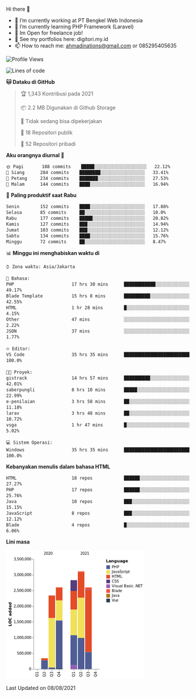 Hi there 👋

- 🔭 I’m currently working at PT Bengkel Web Indonesia
- 🌱 I’m currently learning PHP Framework (Laravel)
- 📂 Im Open for freelance job!
- 🧷 See my portfolios here: digitori.my.id
- 📫 How to reach me: ahmadinations@gmail.com or 085295405635


<!--START_SECTION:waka-->
![Profile Views](http://img.shields.io/badge/Profil%20dilihat-0-blue)

![Lines of code](https://img.shields.io/badge/Sejak%20Hello%20World%20aku%20telah%20menulis-13.8%20million%20baris%20kode-blue)

**🐱 Dataku di GitHub** 

> 🏆 1,343 Kontribusi pada 2021
 > 
> 📦 2.2 MB Digunakan di Github Storage 
 > 
> 🚫 Tidak sedang bisa dipekerjakan
 > 
> 📜 18 Repositori publik 
 > 
> 🔑 52 Repositori pribadi  
 > 
**Aku orangnya diurnal 🐤** 

```text
🌞 Pagi       188 commits    █████░░░░░░░░░░░░░░░░░░░░   22.12% 
🌆 Siang      284 commits    ████████░░░░░░░░░░░░░░░░░   33.41% 
🌃 Petang     234 commits    ███████░░░░░░░░░░░░░░░░░░   27.53% 
🌙 Malam      144 commits    ████░░░░░░░░░░░░░░░░░░░░░   16.94%

```
📅 **Paling produktif saat Rabu** 

```text
Senin        152 commits    ████░░░░░░░░░░░░░░░░░░░░░   17.88% 
Selasa       85 commits     ██░░░░░░░░░░░░░░░░░░░░░░░   10.0% 
Rabu         177 commits    █████░░░░░░░░░░░░░░░░░░░░   20.82% 
Kamis        127 commits    ███░░░░░░░░░░░░░░░░░░░░░░   14.94% 
Jumat        103 commits    ███░░░░░░░░░░░░░░░░░░░░░░   12.12% 
Sabtu        134 commits    ████░░░░░░░░░░░░░░░░░░░░░   15.76% 
Minggu       72 commits     ██░░░░░░░░░░░░░░░░░░░░░░░   8.47%

```


📊 **Minggu ini menghabiskan waktu di** 

```text
⌚︎ Zona waktu: Asia/Jakarta

💬 Bahasa: 
PHP                      17 hrs 30 mins      ████████████░░░░░░░░░░░░░   49.17% 
Blade Template           15 hrs 8 mins       ██████████░░░░░░░░░░░░░░░   42.55% 
HTML                     1 hr 28 mins        █░░░░░░░░░░░░░░░░░░░░░░░░   4.15% 
Other                    47 mins             ░░░░░░░░░░░░░░░░░░░░░░░░░   2.22% 
JSON                     37 mins             ░░░░░░░░░░░░░░░░░░░░░░░░░   1.77%

🔥 Editor: 
VS Code                  35 hrs 35 mins      █████████████████████████   100.0%

🐱‍💻 Proyek: 
gistrack                 14 hrs 57 mins      ██████████░░░░░░░░░░░░░░░   42.01% 
saberpungli              8 hrs 10 mins       █████░░░░░░░░░░░░░░░░░░░░   22.99% 
e-penilaian              3 hrs 58 mins       ██░░░░░░░░░░░░░░░░░░░░░░░   11.18% 
larav                    3 hrs 48 mins       ██░░░░░░░░░░░░░░░░░░░░░░░   10.72% 
vsga                     1 hr 47 mins        █░░░░░░░░░░░░░░░░░░░░░░░░   5.02%

💻 Sistem Operasi: 
Windows                  35 hrs 35 mins      █████████████████████████   100.0%

```

**Kebanyakan menulis dalam bahasa HTML** 

```text
HTML                     18 repos            ██████░░░░░░░░░░░░░░░░░░░   27.27% 
PHP                      17 repos            ██████░░░░░░░░░░░░░░░░░░░   25.76% 
Java                     10 repos            ███░░░░░░░░░░░░░░░░░░░░░░   15.15% 
JavaScript               8 repos             ███░░░░░░░░░░░░░░░░░░░░░░   12.12% 
Blade                    4 repos             █░░░░░░░░░░░░░░░░░░░░░░░░   6.06%

```


**Lini masa**

![Chart not found](https://raw.githubusercontent.com/MuhamadAhmadin/MuhamadAhmadin/master/charts/bar_graph.png) 


 Last Updated on 08/08/2021
<!--END_SECTION:waka-->
